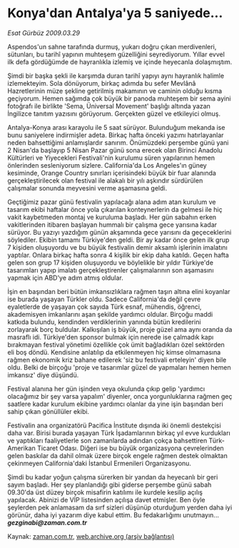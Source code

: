 # Konya'dan Antalya'ya 5 saniyede...

*Esat Gürbüz 2009.03.29*

<tr><td class="metin" colspan="2" style="padding-top: 20px; padding-left: 5px; padding-right: 10px;">Aspendos'un sahne tarafında durmuş, yukarı doğru çıkan merdivenleri, sütunları, bu tarihî yapının muhteşem güzelliğini seyrediyorum. Yıllar evvel ilk defa gördüğümde de hayranlıkla izlemiş ve içinde heyecanla dolaşmıştım.</td></tr><tr><td class="metin" colspan="2" style="padding-top: 20px; padding-left: 5px; padding-right: 10px;"><p>Şimdi bir başka şekli ile karşımda duran tarihî yapıyı aynı hayranlık halimle izlemekteyim. Sola dönüyorum, birkaç adımda bu sefer Mevlânâ Hazretlerinin müze şekline getirilmiş makamının ve caminin olduğu kısma geçiyorum. Hemen sağımda çok büyük bir panoda muhteşem bir sema ayini fotoğrafı ile birlikte 'Sema, Üniversal Movement' başlığı altında yazan İngilizce tanıtım yazısını görüyorum. Gerçekten güzel ve etkileyici olmuş.
<p>Antalya-Konya arası karayolu ile 5 saat sürüyor. Bulunduğum mekanda ise bunu saniyelere indirmişler adeta. Birkaç hafta önceki yazımı hatırlayanlar neden bahsettiğimi anlamışlardır sanırım. Önümüzdeki perşembe günü yani 2 Nisan'da başlayıp 5 Nisan Pazar günü sona erecek olan Birinci Anadolu Kültürleri ve Yiyecekleri Festivali'nin kurulumu süren yapılarının hemen önlerinden sesleniyorum sizlere. California'da Los Angeles'ın güney kesiminde, Orange Country sınırları içerisindeki büyük bir fuar alanında gerçekleştirilecek olan festival ile alakalı bir yılı aşkındır sürdürülen çalışmalar sonunda meyvesini verme aşamasına geldi.
<p>Geçtiğimiz pazar günü festivalin yapılacağı alana adım atan kurulum ve tasarım ekibi haftalar önce yola çıkarılan konteynerlerin da gelmesi ile hiç vakit kaybetmeden montaj ve kuruluma başladı. Her gün sabahın erken vakitlerinden itibaren başlayan hummalı bir çalışma gece yarısına kadar sürüyor. Bu yazıyı yazdığım günün akşamında gece yarısını da geçeceklerini söylediler. Ekibin tamamı Türkiye'den geldi. Bir ay kadar önce gelen ilk grup 7 kişiden oluşuyordu ve bu büyük festivalin demir aksamlı işlerinin imalatını yaptılar. Onlara birkaç hafta sonra 4 kişilik bir ekip daha katıldı. Geçen hafta gelen son grup 17 kişiden oluşuyordu ve böylelikle bir yıldır Türkiye'de tasarımları yapıp imalatı gerçekleştirenler çalışmalarının son aşamasını yapmak için ABD'ye adım atmış oldular.
<p>İşin en başından beri bütün imkansızlıklara rağmen taşın altına elini koyanlar ise burada yaşayan Türkler oldu. Sadece California'da değil çevre eyaletlerde de yaşayan çok sayıda Türk esnaf, mühendis, öğrenci, akademisyen imkanlarını aşan şekilde yardımcı oldular. Birçoğu maddi katkıda bulundu, kendinden verdiklerinin yanında bütün kredilerini zorlayarak borç buldular. Kalkışılan iş büyük, proje güzel ama aynı oranda da masraflı idi. Türkiye'den sponsor bulmak için nerede ise çalmadık kapı bırakmayan festival yönetimi özellikle çok ümit bağladıkları özel sektörden eli boş döndü. Kendisine anlatılıp da etkilenmeyen hiç kimse olmamasına rağmen ekonomik kriz bahane edilerek 'siz bu festivali erteleyin' diyen bile oldu. Belki de birçoğu 'proje ve tasarımlar güzel de yapmaları hemen hemen imkansız' diye düşündü.
<p>Festival alanına her gün işinden veya okulunda çıkıp gelip 'yardımcı olacağımız bir şey varsa yapalım' diyenler, onca yorgunluklarına rağmen geç saatlere kadar kurulum ekibine yardımcı olanlar da yine işin başından beri sahip çıkan gönüllüler ekibi.
<p>Festivalin ana organizatörü Pacifica İnstitute dışında iki önemli destekçisi daha var. Birisi burada yaşayan Türk İşadamlarının birkaç yıl evve kurdukları ve yaptıkları faaliyetlerle son zamanlarda adından çokça bahsettiren Türk-Amerikan Ticaret Odası. Diğeri ise bu büyük organizasyona çevrelerinden gelen baskılar da dahil olmak üzere birçok engele rağmen destek olmaktan çekinmeyen California'daki İstanbul Ermenileri Organizasyonu.
<p>Şimdi bu kadar yoğun çalışma sürerken bir yandan da heyecanlı bir geri sayım başladı. Her şey planlandığı gibi giderse perşembe günü sabah 09.30'da üst düzey birçok misafirin katılımı ile kurdele kesilip açılış yapılacak. Abinizi de VİP listesinden açılışa davet etmişler. Ben öyle şeylerden pek anlamasam da sırf sizleri düşünüp oturduğum yerden daha iyi görünür, daha iyi yazarım diye kabul ettim. Bu fedakarlığımı unutmayın... <i><b>gezginabi@zaman.com.tr</b></i><br/></p></p></p></p></p></p></p></td></tr>

Kaynak: [zaman.com.tr](http://zaman.com.tr/yazar.do?yazino=831136), [web.archive.org (arşiv bağlantısı)](http://web.archive.org/web/20090416004112/http://www.zaman.com.tr:80/yazar.do?yazino=831136)
